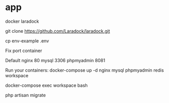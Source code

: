 # app

docker laradock

git clone https://github.com/Laradock/laradock.git

cp env-example .env

Fix port container 

Default
nginx 80
mysql 3306
phpmyadmin 8081

Run your containers:
docker-compose up -d nginx mysql phpmyadmin redis workspace 

docker-compose exec workspace bash

php artisan migrate